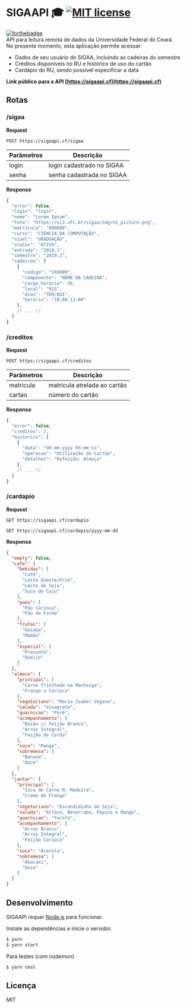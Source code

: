 # SIGAAPI 🎓 [![MIT license](https://img.shields.io/badge/License-MIT-blue.svg)](https://lbesson.mit-license.org/)
[![forthebadge](https://forthebadge.com/images/badges/made-with-javascript.svg)](https://forthebadge.com) \
API para leitura remota de dados da Universidade Federal do Ceará. \
No presente momento, esta aplicação permite acessar:
* Dados de seu usuário do SIGAA, incluindo as cadeiras do semestre
* Créditos disponíveis no RU e histórico de uso do cartão
* Cardápio do RU, sendo possível especificar a data

**Link público para a API [https://sigaapi.cf](https://sigaapi.cf)**
## Rotas
### /sigaa
**Request**
```
POST https://sigaapi.cf/sigaa
```
Parâmetros | Descrição
------------ | -------------
login | login cadastrado no SIGAA
senha | senha cadastrada no SIGAA

**Response**
```javascript
{
  "error": false,
  "login": "login",
  "nome": "Lorem Ipsum",
  "foto": "https://si3.ufc.br/sigaa/img/no_picture.png",
  "matricula": "000000",
  "curso": "CIÊNCIA DA COMPUTAÇÃO",
  "nivel": "GRADUAÇÃO",
  "status": "ATIVO",
  "entrada": "2018.1",
  "semestre": "2019.2",
  "cadeiras": [
    {
      "codigo": "CK0000",
      "componente": "NOME DA CADEIRA",
      "carga_horaria": 96,
      "local": "915",
      "dias": "TER/QUI",
      "horario": "10:00-12:00"
    },
    /* ... */
  ]
}
```
### /creditos
**Request**
```
POST https://sigaapi.cf/creditos
```
Parâmetros | Descrição
------------ | -------------
matricula | matricula atrelada ao cartão
cartao | número do cartão

**Response**
```javascript
{
  "error": false,
  "creditos": 2,
  "historico": [
    {
      "data": "dd-mm-yyyy hh:mm:ss",
      "operacao": "Utilização do Cartão",
      "detalhes": "Refeição: Almoço"
    },
    /* ... */
  ]
}
```
### /cardapio
**Request**
```
GET https://sigaapi.cf/cardapio
```
```
GET https://sigaapi.cf/cardapio/yyyy-mm-dd
```
**Response**
```json
{
  "empty": false,
  "cafe": {
    "bebidas": [
      "Café",
      "Leite Quente/Frio",
      "Leite de Soja",
      "Suco de Caju"
    ],
    "paes": [
      "Pão Carioca",
      "Pão de Forma"
    ],
    "frutas": [
      "Goiaba",
      "Mamão"
    ],
    "especial": [
      "Presunto",
      "Queijo"
    ]
  },
  "almoco": {
    "principal": [
      "Carne Trinchada na Manteiga",
      "Frango a Carioca"
    ],
    "vegetariano": "Maria Isabel Vegana",
    "salada": "Vinagrete",
    "guarnicao": "Purê",
    "acompanhamento": [
      "Baião c/ Feijão Branco",
      "Arroz Integral",
      "Feijão de Corda"
    ],
    "suco": "Manga",
    "sobremesa": [
      "Banana",
      "Doce"
    ]
  },
  "jantar": {
    "principal": [
      "Isca de Carne M. Madeira",
      "Creme de Frango"
    ],
    "vegetariano": "Escondidinho de Soja",
    "salada": "Alface, Beterraba, Pepino e Manga",
    "guarnicao": "Farofa",
    "acompanhamento": [
      "Arroz Branco",
      "Arroz Integral",
      "Feijão Carioca"
    ],
    "suco": "Acerola",
    "sobremesa": [
      "Abacaxi",
      "Doce"
    ]
  }
}
```
## Desenvolvimento
SIGAAPI requer [Node.js](https://nodejs.org/) para funcionar.

Instale as dependências e inicie o servidor.

```sh
$ yarn
$ yarn start
```
Para testes (com nodemon)
```sh
$ yarn test
```
Licença
----
MIT

